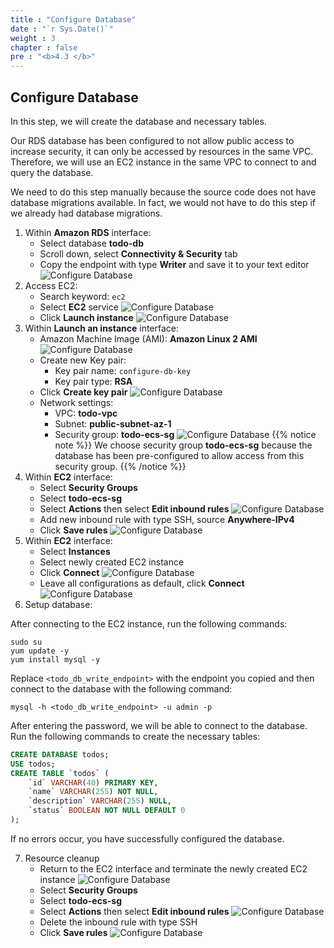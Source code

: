 ```yaml
---
title : "Configure Database"
date : "`r Sys.Date()`"
weight : 3
chapter : false
pre : "<b>4.3 </b>"
---
```

## Configure Database
In this step, we will create the database and necessary tables. 

Our RDS database has been configured to not allow public access to increase security, it can only be accessed by resources in the same VPC. Therefore, we will use an EC2 instance in the same VPC to connect to and query the database.
 
We need to do this step manually because the source code does not have database migrations available. In fact, we would not have to do this step if we already had database migrations.

1. Within **Amazon RDS** interface:
    - Select database **todo-db**
    - Scroll down, select **Connectivity & Security** tab
    - Copy the endpoint with type **Writer** and save it to your text editor
    ![Configure Database](/images/4-database-deployment/rds_configure_db_1.png)
2. Access EC2:
    - Search keyword: `ec2`
    - Select **EC2** service
    ![Configure Database](/images/4-database-deployment/rds_configure_db_2.png)
    - Click **Launch instance**
    ![Configure Database](/images/4-database-deployment/rds_configure_db_3.png)
3. Within **Launch an instance** interface:
    - Amazon Machine Image (AMI): **Amazon Linux 2 AMI**
    ![Configure Database](/images/4-database-deployment/rds_configure_db_4.png)
    - Create new Key pair:
        - Key pair name: `configure-db-key`
        - Key pair type: **RSA**
    - Click **Create key pair**
    ![Configure Database](/images/4-database-deployment/rds_configure_db_5.png)
    - Network settings:
        - VPC: **todo-vpc**
        - Subnet: **public-subnet-az-1**
        - Security group: **todo-ecs-sg**
    ![Configure Database](/images/4-database-deployment/rds_configure_db_6.png)
{{% notice note %}}
We choose security group **todo-ecs-sg** because the database has been pre-configured to allow access from this security group.
{{% /notice %}}
4. Within **EC2** interface:
    - Select **Security Groups**
    - Select **todo-ecs-sg**
    - Select **Actions** then select **Edit inbound rules**
    ![Configure Database](/images/4-database-deployment/rds_configure_db_7.png)
    - Add new inbound rule with type SSH, source **Anywhere-IPv4**
    - Click **Save rules**
    ![Configure Database](/images/4-database-deployment/rds_configure_db_8.png)
5. Within **EC2** interface:
    - Select **Instances**
    - Select newly created EC2 instance
    - Click **Connect**
    ![Configure Database](/images/4-database-deployment/rds_configure_db_9.png)
    - Leave all configurations as default, click **Connect**
    ![Configure Database](/images/4-database-deployment/rds_configure_db_10.png)
6. Setup database:
    
After connecting to the EC2 instance, run the following commands:
```shell
sudo su
yum update -y
yum install mysql -y
```

Replace `<todo_db_write_endpoint>` with the endpoint you copied and then connect to the database with the following command:
```shell
mysql -h <todo_db_write_endpoint> -u admin -p
```

After entering the password, we will be able to connect to the database. Run the following commands to create the necessary tables:
```sql
CREATE DATABASE todos;
USE todos;
CREATE TABLE `todos` (
    `id` VARCHAR(40) PRIMARY KEY,
    `name` VARCHAR(255) NOT NULL,
    `description` VARCHAR(255) NULL,
    `status` BOOLEAN NOT NULL DEFAULT 0
);
```

If no errors occur, you have successfully configured the database.

7. Resource cleanup
    - Return to the EC2 interface and terminate the newly created EC2 instance
    ![Configure Database](/images/4-database-deployment/rds_configure_db_11.png)
    - Select **Security Groups**
    - Select **todo-ecs-sg**
    - Select **Actions** then select **Edit inbound rules**
    ![Configure Database](/images/4-database-deployment/rds_configure_db_12.png)
    - Delete the inbound rule with type SSH
    - Click **Save rules**
    ![Configure Database](/images/4-database-deployment/rds_configure_db_13.png)
